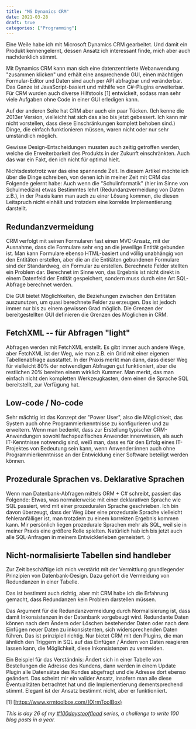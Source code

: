 ```yaml
---
title: "MS Dynamics CRM"
date: 2021-03-28
draft: true
categories: ["Programming"]
---
```


Eine Weile habe ich mit Microsoft Dynamics CRM gearbeitet. Und damit ein Produkt kennengelernt, dessen Ansatz ich interessant finde, mich aber auch nachdenklich stimmt.

Mit Dynamics CRM kann man sich eine datenzentrierte Webanwendung "zusammen klicken" und erhält eine ansprechende GUI, einen mächtigen Formular-Editor und Daten sind auch per API abfragbar und veränderbar. Das Ganze ist JavaScript-basiert und mithilfe von C#-Plugins erweiterbar. Für CRM wurden auch diverse Hilfstools [1] entwickelt, sodass man sehr viele Aufgaben ohne Code in einer GUI erledigen kann.

Auf der anderen Seite hat CRM aber auch ein paar Tücken. (Ich kenne die 2013er Version, vielleicht hat sich das also bis jetzt gebessert. Ich kann mir nicht vorstellen, dass diese Einschränkungen komplett behoben sind.) Dinge, die einfach funktionieren müssen, waren nicht oder nur sehr umständlich möglich.

Gewisse Design-Entscheidungen mussten auch zeitig getroffen werden, welche die Erweiterbarkeit des Produkts in der Zukunft einschränkten. Auch das war ein Fakt, den ich nicht für optimal hielt.

Nichtsdestotrotz war das eine spannende Zeit. In diesem Artikel möchte ich über die Dinge schreiben, von denen ich in meiner Zeit mit CRM das Folgende gelernt habe: Auch wenn die "Schulinformatik" (hier im Sinne von Schulmedizin) etwas Bestimmtes lehrt (Redundanzvermeidung von Daten z.B.), in der Praxis kann man auch zu einer Lösung kommen, die diesen Leitspruch nicht einhält und trotzdem eine korrekte Implementierung darstellt.

## Redundanzvermeidung

CRM verfolgt mit seinen Formularen fast einen MVC-Ansatz, mit der Ausnahme, dass die Formulare sehr eng an die jeweilige Entität gebunden ist. Man kann Formulare ebenso HTML-basiert und völlig unabhängig von den Entitäten erstellen, aber die an die Entitäten gebundenen Formulare sind der Standardweg, ein Formular zu erstellen. Berechnete Felder stellten ein Problem dar. Berechnet im Sinne von, das Ergebnis ist nicht direkt in einem Datenfeld der Entität gespeichert, sondern muss durch eine Art SQL-Abfrage berechnet werden.

Die GUI bietet Möglichkeiten, die Beziehungen zwischen den Entitäten auszunutzen, um quasi berechnete Felder zu erzeugen. Das ist jedoch immer nur bis zu einem gewissen Grad möglich. Die Grenzen der bereitgestellten GUI definieren die Grenzen des Möglichen in CRM.

## FetchXML -- für Abfragen "light"
Abfragen werden mit FetchXML erstellt. Es gibt immer auch andere Wege, aber FetchXML ist der Weg, wie man z.B. ein Grid mit einer eigenen Tabellenabfrage ausstattet. In der Praxis merkt man dann, dass dieser Weg für vielleicht 80% der notwendigen Abfragen gut funktioniert, aber die restlichen 20% bereiten einem wirklich Kummer. Man merkt, das man einfach nicht den kompletten Werkzeugkasten, dem einen die Sprache SQL bereitstellt, zur Verfügung hat.

## Low-code / No-code

Sehr mächtig ist das Konzept der "Power User", also die Möglichkeit, das System auch ohne Programmierkenntnisse zu konfigurieren und zu erweitern. Wenn man bedenkt, dass zur Erstellung typischer CRM-Anwendungen sowohl fachspezifisches Anwender:innenwissen, als auch IT-Kenntnisse notwendig sind, weiß man, dass es für den Erfolg eines IT-Projektes von Bedeutung sein kann, wenn Anwender:innen auch ohne Programmierkenntnisse an der Entwicklung einer Software beteiligt werden können.

## Prozedurale Sprachen vs. Deklarative Sprachen

Wenn man Datenbank-Abfragen mittels ORM + C# schreibt, passiert das Folgende:
Etwas, was normalerweise mit einer deklarativen Sprache wie SQL passiert, wird mit einer prozeduralen Sprache geschrieben. Ich bin davon überzeugt, dass der Weg über eine prozedurale Sprache vielleicht fehleranfälliger ist, man trotzdem zu einem korrekten Ergebnis kommen kann. Mir persönlich liegen prozedurale Sprachen mehr als SQL, weil sie in meiner Praxis eine größere Rolle spielten. Natürlich hab ich bis jetzt auch alle SQL-Anfragen in meinem Entwicklerleben gemeistert. :)

## Nicht-normalisierte Tabellen sind handleber

Zur Zeit beschäftige ich mich verstärkt mit der Vermittlung grundlegender Prinzipien von Datenbank-Design. Dazu gehört die Vermeidung von Redundanzen in einer Tabelle.

Das ist bestimmt auch richtig, aber mit CRM habe ich die Erfahrung gemacht, dass Redundanzen kein Problem darstellen müssen.

Das Argument für die Redundanzvermeidung durch Normalisierung ist, dass damit Inkonsistenzen in der Datenbank vorgebeugt wird. Redundante Daten können nach dem Ändern oder Löschen bestehender Daten oder nach dem Einfügen neuer Daten zu inkonsistenten, sich widersprechenden Daten führen. Das ist prinzipiell richtig. Nur bietet CRM mit den Plugins, die man ähnlich den Triggern in SQL auf das Einfügen / Ändern von Daten reagieren lassen kann, die Möglichkeit, diese Inkonsistenzen zu vermeiden.

Ein Beispiel für das Verständnis: Ändert sich in einer Tabelle von Bestellungen die Adresse des Kundens, dann werden in einem Update Plugin alle Datensätze des Kundes abgefragt und die Adresse dort ebenso geändert. Das scheint mir ein valider Ansatz, insofern man alle diese Eventualitäten betrachtet hat und die Implementierung dementsprechend stimmt. Elegant ist der Ansatz bestimmt nicht, aber er funktioniiert.

[1] [https://www.xrmtoolbox.com/](XrmToolBox)

_This is day 26 of my [#100daystooffload](https://100daystooffload.com/) series, a challenge to write 100 blog posts in a year._